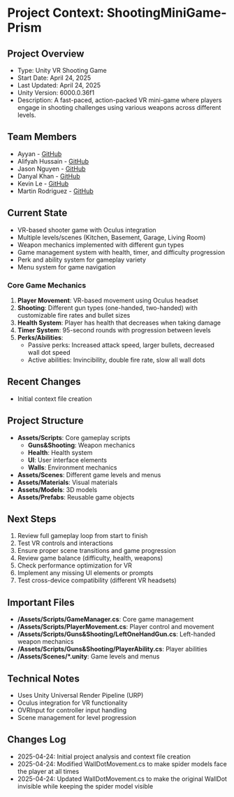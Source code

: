 # Project Context: ShootingMiniGame-Prism

## Project Overview
- Type: Unity VR Shooting Game
- Start Date: April 24, 2025
- Last Updated: April 24, 2025
- Unity Version: 6000.0.36f1
- Description: A fast-paced, action-packed VR mini-game where players engage in shooting challenges using various weapons across different levels.

## Team Members
- Ayyan - [GitHub](https://github.com/ayyan67)
- Alifyah Hussain - [GitHub](https://github.com/alifyah-m)
- Jason Nguyen - [GitHub](https://github.com/JasonNguyen47)
- Danyal Khan - [GitHub](https://github.com/DanyalKhan21)
- Kevin Le - [GitHub](https://github.com/keb-web)
- Martin Rodriguez - [GitHub](https://github.com/mprojr)

## Current State
- VR-based shooter game with Oculus integration
- Multiple levels/scenes (Kitchen, Basement, Garage, Living Room)
- Weapon mechanics implemented with different gun types
- Game management system with health, timer, and difficulty progression
- Perk and ability system for gameplay variety
- Menu system for game navigation

### Core Game Mechanics
1. **Player Movement**: VR-based movement using Oculus headset
2. **Shooting**: Different gun types (one-handed, two-handed) with customizable fire rates and bullet sizes
3. **Health System**: Player has health that decreases when taking damage
4. **Timer System**: 95-second rounds with progression between levels
5. **Perks/Abilities**:
   - Passive perks: Increased attack speed, larger bullets, decreased wall dot speed
   - Active abilities: Invincibility, double fire rate, slow all wall dots

## Recent Changes
- Initial context file creation

## Project Structure
- **Assets/Scripts**: Core gameplay scripts
  - **Guns&Shooting**: Weapon mechanics
  - **Health**: Health system
  - **UI**: User interface elements
  - **Walls**: Environment mechanics
- **Assets/Scenes**: Different game levels and menus
- **Assets/Materials**: Visual materials
- **Assets/Models**: 3D models
- **Assets/Prefabs**: Reusable game objects

## Next Steps
1. Review full gameplay loop from start to finish
2. Test VR controls and interactions
3. Ensure proper scene transitions and game progression
4. Review game balance (difficulty, health, weapons)
5. Check performance optimization for VR
6. Implement any missing UI elements or prompts
7. Test cross-device compatibility (different VR headsets)

## Important Files
- **/Assets/Scripts/GameManager.cs**: Core game management
- **/Assets/Scripts/PlayerMovement.cs**: Player control and movement
- **/Assets/Scripts/Guns&Shooting/LeftOneHandGun.cs**: Left-handed weapon mechanics
- **/Assets/Scripts/Guns&Shooting/PlayerAbility.cs**: Player abilities
- **/Assets/Scenes/*.unity**: Game levels and menus

## Technical Notes
- Uses Unity Universal Render Pipeline (URP)
- Oculus integration for VR functionality
- OVRInput for controller input handling
- Scene management for level progression

## Changes Log
- 2025-04-24: Initial project analysis and context file creation
- 2025-04-24: Modified WallDotMovement.cs to make spider models face the player at all times
- 2025-04-24: Updated WallDotMovement.cs to make the original WallDot invisible while keeping the spider model visible

